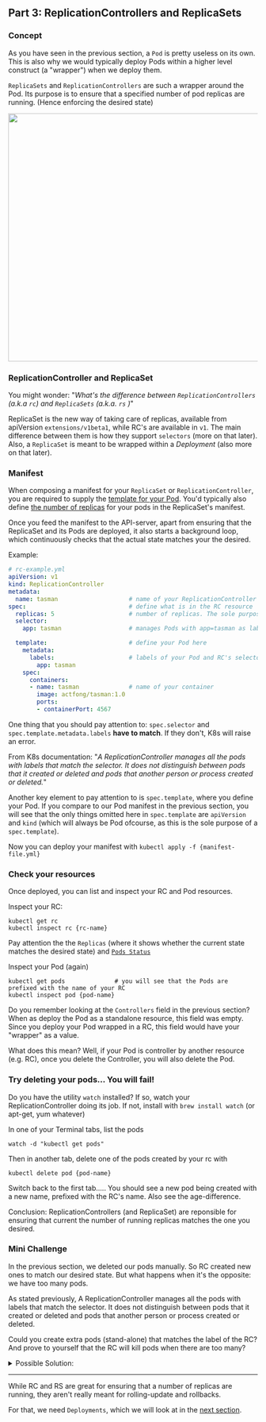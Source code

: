 ## Part 3: ReplicationControllers and ReplicaSets


### Concept ###

As you have seen in the previous section, a `Pod` is pretty useless on its own. This is also why we would typically deploy Pods within a higher level construct (a "wrapper") when we deploy them.

`ReplicaSets` and `ReplicationControllers` are such a wrapper around the Pod. Its purpose is to ensure that a specified number of pod replicas are running. (Hence enforcing the desired state)

<img src="https://github.com/actfong/k8s-workshop/blob/master/k8s-replica-set.png?raw=true" width="700" height="500"/>


### ReplicationController and ReplicaSet ###

You might wonder: "*What's the difference between `ReplicationControllers` (a.k.a `rc`) and `ReplicaSets` (a.k.a. `rs` )*"

ReplicaSet is the new way of taking care of replicas, available from apiVersion `extensions/v1beta1`, while RC's are available in `v1`.
The main difference between them is how they support `selectors` (more on that later). Also, a `ReplicaSet` is meant to be wrapped within a *Deployment* (also more on that later).


### Manifest ###

When composing a manifest for your `ReplicaSet` or `ReplicationController`, you are required to supply the [template for your Pod](https://kubernetes.io/docs/concepts/workloads/controllers/replicationcontroller/#pod-template). You'd typically also define [the number of replicas](https://kubernetes.io/docs/concepts/workloads/controllers/replicationcontroller/#multiple-replicas) for your pods in the ReplicaSet's manifest.

Once you feed the manifest to the API-server, apart from ensuring that the ReplicaSet and its Pods are deployed, it also starts a background loop, which continuously checks that the actual state matches your the desired.

Example:

```yml
# rc-example.yml
apiVersion: v1
kind: ReplicationController
metadata:
  name: tasman                    # name of your ReplicationController
spec:                             # define what is in the RC resource
  replicas: 5                     # number of replicas. The sole purpose of an RC
  selector:
    app: tasman                   # manages Pods with app=tasman as label

  template:                       # define your Pod here
    metadata:
      labels:                     # labels of your Pod and RC's selector must match
        app: tasman
    spec:
      containers:
      - name: tasman              # name of your container
        image: actfong/tasman:1.0
        ports:
        - containerPort: 4567

```

One thing that you should pay attention to: `spec.selector` and `spec.template.metadata.labels` **have to match**. If they don't, K8s will raise an error.

From K8s documentation: "*A ReplicationController manages all the pods with labels that match the selector. It does not distinguish between pods that it created or deleted and pods that another person or process created or deleted.*"

Another key element to pay attention to is `spec.template`, where you define your Pod. If you compare to our Pod manifest in the previous section, you will see that the only things omitted here in `spec.template` are `apiVersion` and `kind` (which will always be Pod ofcourse, as this is the sole purpose of a `spec.template`).

Now you can deploy your manifest with `kubectl apply -f {manifest-file.yml}`

### Check your resources ###

Once deployed, you can list and inspect your RC and Pod resources.

Inspect your RC:
```
kubectl get rc
kubectl inspect rc {rc-name}
```
Pay attention the the `Replicas` (where it shows whether the current state matches the desired state) and [`Pods Status`](https://kubernetes.io/docs/concepts/workloads/pods/pod-lifecycle/#pod-phase)

Inspect your Pod (again)
```
kubectl get pods              # you will see that the Pods are prefixed with the name of your RC
kubectl inspect pod {pod-name}
```

Do you remember looking at the `Controllers` field in the previous section? When as deploy the Pod as a standalone resource, this field was empty. Since you deploy your Pod wrapped in a RC, this field would have your "wrapper" as a value.

What does this mean? Well, if your Pod is controller by another resource (e.g. RC), once you delete the Controller, you will also delete the Pod.

### Try deleting your pods... You will fail! ###

Do you have the utility `watch` installed? If so, watch your ReplicationController doing its job.
If not, install with `brew install watch` (or apt-get, yum whatever)

In one of your Terminal tabs, list the pods
```
watch -d "kubectl get pods"
```

Then in another tab, delete one of the pods created by your rc with
```
kubectl delete pod {pod-name}
```
Switch back to the first tab..... You should see a new pod being created with a new name, prefixed with the RC's name. Also see the age-difference.

Conclusion: ReplicationControllers (and ReplicaSet) are reponsible for ensuring that current the number of running replicas matches the one you desired.

### Mini Challenge ###

In the previous section, we deleted our pods manually. So RC created new ones to match our desired state. But what happens when it's the opposite: we have too many pods.

As stated previously, A ReplicationController manages all the pods with labels that match the selector. It does not distinguish between pods that it created or deleted and pods that another person or process created or deleted.

Could you create extra pods (stand-alone) that matches the label of the RC? And prove to yourself that the RC will kill pods when there are too many?

<details>
<summary>Possible Solution:</summary>

<br/>
To simulate such situation, the key is to make sure that the `labels` of your Pod matches the `selectors` of the ReplicationController. So based on the previous rc-example.yml, you might want to have a Pod like this:

<pre>
# foobar-pod.yml
apiVersion: v1
kind: Pod
metadata:
  name: foobar
  labels:
    app: tasman
spec:
  containers:
  - name: tasman
    image: actfong/tasman:1.0
    ports:
      - containerPort: 4567
</pre>

Then deploy by:
```
kubectl create -f foobar-pod.yml
```

To watch ReplicationController evict pods to keep the desired state, you could again use `watch`
```
watch -d "kubectl get pods"
```

Also, use
```
kubectl describe rc {rc-name}
```
to see the events within your RC. You should see at the bottom that it has evicted a Pod with a specific name.
</details>

---

While RC and RS are great for ensuring that a number of replicas are running, they aren't really meant for rolling-update and rollbacks.

For that, we need `Deployments`, which we will look at in the [next section](https://actfong.github.io/k8s-workshop/Part-5-Deployments).

